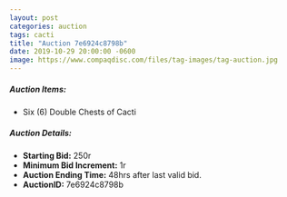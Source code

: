 ```yaml
---
layout: post
categories: auction
tags: cacti
title: "Auction 7e6924c8798b"
date: 2019-10-29 20:00:00 -0600
image: https://www.compaqdisc.com/files/tag-images/tag-auction.jpg
---
```


##### Auction Items:

* Six (6) Double Chests of Cacti

##### Auction Details:

* **Starting Bid:** 250r
* **Minimum Bid Increment:** 1r
* **Auction Ending Time:** 48hrs after last valid bid.
* **AuctionID:** 7e6924c8798b

